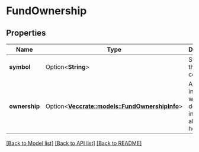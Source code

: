 # FundOwnership

## Properties

Name | Type | Description | Notes
------------ | ------------- | ------------- | -------------
**symbol** | Option<**String**> | Symbol of the company. | [optional]
**ownership** | Option<[**Vec<crate::models::FundOwnershipInfo>**](FundOwnershipInfo.md)> | Array of investors with detailed information about their holdings. | [optional]

[[Back to Model list]](../README.md#documentation-for-models) [[Back to API list]](../README.md#documentation-for-api-endpoints) [[Back to README]](../README.md)



